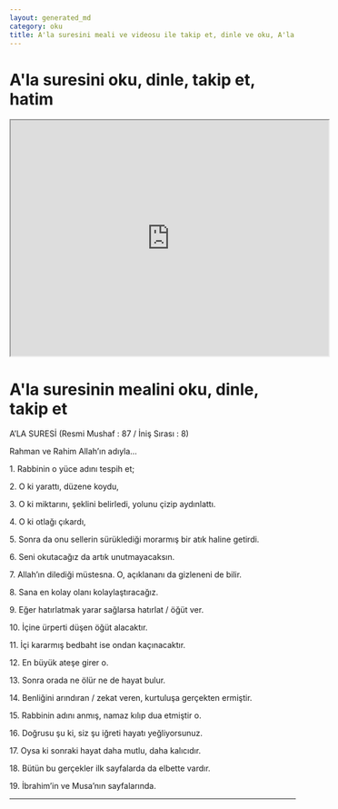```yaml
---
layout: generated_md
category: oku
title: A'la suresini meali ve videosu ile takip et, dinle ve oku, A'la dinle, A'la meali, hatim dinle, hatim yap.
---
```


<div class="container">
  <div class="row">
    <div class="col-lg-12">
      <h1>A'la suresini oku, dinle, takip et, hatim</h1>
      <!--<div class="div-youtube-embed">-->
      <div class="">
        <iframe width="560" height="415" src="https://www.youtube.com/embed/">frameborder="0" allowfullscreen></iframe>
      </div>
    </div>
  </div>

  <div class="row">
    <div class="col-lg-12">
      <h1>A'la suresinin mealini oku, dinle, takip et</h1>
      <div><p>A’LA SURESİ (Resmi Mushaf : 87 / İniş Sırası : 8)</p><p>Rahman ve Rahim Allah’ın adıyla…</p><p></p><p></p><p>1. Rabbinin o yüce adını tespih et;</p><p></p><p></p><p>2. O ki yarattı, düzene koydu,</p><p></p><p></p><p>3. O ki miktarını, şeklini belirledi, yolunu çizip aydınlattı.</p><p></p><p></p><p>4. O ki otlağı çıkardı,</p><p></p><p></p><p>5. Sonra da onu sellerin sürüklediği morarmış bir atık haline getirdi.</p><p></p><p></p><p>6. Seni okutacağız da artık unutmayacaksın.</p><p></p><p></p><p>7. Allah’ın dilediği müstesna. O, açıklananı da gizleneni de bilir.</p><p></p><p></p><p>8. Sana en kolay olanı kolaylaştıracağız.</p><p></p><p></p><p>9. Eğer hatırlatmak yarar sağlarsa hatırlat / öğüt ver.</p><p></p><p></p><p>10. İçine ürperti düşen öğüt alacaktır.</p><p></p><p></p><p>11. İçi kararmış bedbaht ise ondan kaçınacaktır.</p><p></p><p></p><p>12. En büyük ateşe girer o.</p><p></p><p></p><p>13. Sonra orada ne ölür ne de hayat bulur.</p><p></p><p></p><p>14. Benliğini arındıran / zekat veren, kurtuluşa gerçekten ermiştir.</p><p></p><p></p><p>15. Rabbinin adını anmış, namaz kılıp dua etmiştir o.</p><p></p><p></p><p>16. Doğrusu şu ki, siz şu iğreti hayatı yeğliyorsunuz.</p><p></p><p></p><p>17. Oysa ki sonraki hayat daha mutlu, daha kalıcıdır.</p><p></p><p></p><p>18. Bütün bu gerçekler ilk sayfalarda da elbette vardır.</p><p></p><p></p><p>19. İbrahim’in ve Musa’nın sayfalarında.</p><p></p><p></p><p></p><p></p></div>
    </div>
  </div>
</div>
<hr />
